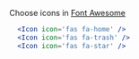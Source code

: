 Choose icons in [Font Awesome](https://fontawesome.com/icons)

```jsx
  <Icon icon='fas fa-home' />
  <Icon icon='fas fa-trash' />
  <Icon icon='fas fa-star' />
```